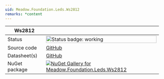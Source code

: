 ```yaml
---
uid: Meadow.Foundation.Leds.Ws2812
remarks: *content
---
```


| Ws2812 | |
|--------|--------|
| Status | <img src="https://img.shields.io/badge/Working-brightgreen" style="width: auto; height: -webkit-fill-available;" alt="Status badge: working" /> |
| Source code | [GitHub](https://github.com/WildernessLabs/Meadow.Foundation/tree/main/Source/Meadow.Foundation.Peripherals/Leds.Ws2812) |
| Datasheet(s) | [GitHub](https://github.com/WildernessLabs/Meadow.Foundation/tree/main/Source/Meadow.Foundation.Peripherals/Leds.Ws2812/Datasheet) |
| NuGet package | <a href="https://www.nuget.org/packages/Meadow.Foundation.Leds.Ws2812/" target="_blank"><img src="https://img.shields.io/nuget/v/Meadow.Foundation.Leds.Ws2812.svg?label=Meadow.Foundation.Leds.Ws2812" alt="NuGet Gallery for Meadow.Foundation.Leds.Ws2812" /></a> |

